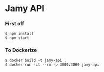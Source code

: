 # Jamy API

### First off

```shell
$ npm install
$ npm start
```

### To Dockerize
```shell
$ docker build -t jamy-api .
$ docker run -it --rm -p 3000:3000 jamy-api
```
